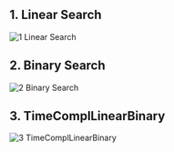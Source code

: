 ## 1. Linear Search

![1  Linear Search](https://github.com/user-attachments/assets/eceb3afa-b5cc-407f-aa49-a699704574e8)

## 2. Binary Search

![2  Binary Search](https://github.com/user-attachments/assets/9ce6ebff-6730-480b-9fea-fd90f69c3c8d)

## 3. TimeComplLinearBinary

![3  TimeComplLinearBinary](https://github.com/user-attachments/assets/ff85e0b0-5e85-49b8-acbf-e81172d330f8)
